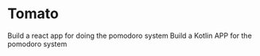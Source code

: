 # Tomato
Build a react app for doing the pomodoro system
Build a Kotlin APP for the pomodoro system
